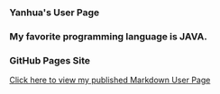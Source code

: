 ### Yanhua's User Page
### My favorite programming language is JAVA.
### GitHub Pages Site
[Click here to view my published Markdown User Page](https://boscoliu0.github.io/cse110/)
